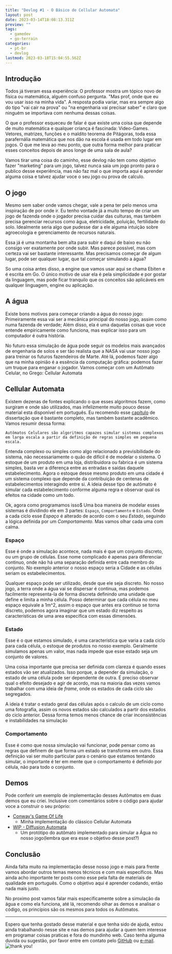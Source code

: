 ```yaml
---
title: "Devlog #1 - O Básico de Cellular Automata"
layout: post
date: 2023-03-14T18:08:13.311Z
preview: ""
tags:
  - gamedev
  - go-terrain
categories:
  - pt-br
  - devlog
lastmod: 2023-03-18T15:04:55.562Z
---
```

## Introdução

Todos já tiveram essa experiência: O professor mostra um tópico novo de física ou matemática, alguém confuso pergunta. "Mas prof, onde que eu vou usar isso na minha vida". A resposta podia variar, mas era sempre algo do tipo "vai cair na prova" ou "na engenharia vai precisar saber" e claro que ninguém se importava com nenhuma dessas coisas.

O que o professor esqueceu de falar é que existe uma coisa que depende de muito matemática e qualquer criança é fascinada: Video-Games. Vetores, matrizes, funções e o maldito teorema de Pitágoras, toda essa parafernália matemática que nos dão na escola é usada em todo lugar em jogos. O que me leva ao meu ponto, que outra forma melhor para praticar esses conceitos depois de anos longe de uma sala de aula?

Vamos tirar uma coisa do caminho, esse devlog não tem como objetivo fazer "marketing" para um jogo, talvez nunca saia um jogo pronto para o publico desse experiência, mas não faz mal o que importa aqui é aprender alguma coisa e talvez ajudar voce  o seu jogo ou prova de calculo.

## O jogo

Mesmo sem saber onde vamos chegar, vale a pena ter pelo menos uma inspiração de por onde ir. Eu tenho vontade já a muito tempo de criar um jogo de fazenda onde o jogador precisa cuidar das culturas, mas também precisa gerenciar recursos como água, eletricidade, poluição, fertilidade do solo. Idealmente seria algo que pudesse dar a ele alguma intuição sobre agroecologia e gerenciamento de recursos naturais.

Essa já é uma montanha bem alta para subir e daqui de baixo eu não consigo ver exatamente por onde subir. Mas parece possível, mas com certeza vai ser bastante interessante. Mas precisamos
começar de algum lugar, pode ser qualquer lugar, que tal começar simulando a água?

So uma coisa antes disso, a engine que vamos usar aqui se chama Ebiten e é escrita em Go. O único motivo de usar ela é pela simplicidade e por gostar da linguagem, mas pode ficar tranquilo que os conceitos são aplicáveis em qualquer  linguagem, engine ou aplicação.

## A água

Existe bons motivos para começar criando a água do nosso jogo: Primeiramente essa vai ser a mecânica principal do nosso jogo, assim como numa fazenda de verdade; Além disso, ela é uma daquelas coisas que voce entende empiricamente como funciona, mas explicar isso para um computador é outra história.

No futuro essa simulação de água pode seguir os modelos mais avançados de engenharia de solos e ser tão realista que a NASA vai usar nosso jogo para treinar os futuros fazendeiros de Marte. Até lá, podemos fazer algo que na minha opinião é a essência da computação gráfica: podemos fazer um truque para enganar o jogador. Vamos começar com um Autômato Celular, no
Grego: Cellular Automata

## Cellular Automata

Existem dezenas de fontes explicando o que esses algoritmos fazem, como surgiram e onde são utilizados, mas infelizmente muito pouco desse material esta disponível em português. Eu recomendo esse [capítulo](https://www.ppgee.ufmg.br/documentos/Defesas/802/Dissertacao_Gledson_final.pdf#page=29) de dissertação que é bastante completo, mas também bastante acadêmico. Vamos resumir dessa forma:

```text
Autômatos Celulares são algoritmos capazes simular sistemas complexos em larga escala a partir da definição de regras simples em pequena escala.
```

Entenda complexo ou simples como algo relacionado a previsibilidade do sistema, não necessariamente o quão de difícil é de modelar o sistema. O estoque de um produto em uma loja, distribuidora ou fabrica é um sistema simples, basta ver a diferença entre as entradas e saídas daquele estabelecimento. Agora o estoque desse mesmo produto em uma cidade é um sistema complexo que depende da contribuição de centenas de estabelecimentos interagindo entre si. A ideia desse tipo de autômato é simular cada estabelecimento conforme alguma regra e observar qual os efeitos na cidade como um todo.

Ok, agora como programamos isso$ Uma boa maneira de modelar esses sistemas é dividindo ele em 3 partes: `Espaço`, `Comportamento` e `Estado`. Onde a cada ciclo esse *Espaço* é alterado de acordo com o seu *Estado*, seguindo a lógica definida por um *Comportamento*. Mas vamos olhar cada uma com calma.

### Espaço

Esse é onde a simulação acontece, nada mais é que um conjunto discreto, ou um grupo de células. Esse nome complicado é apenas para diferenciar continuo, onde não há uma separação definida entre cada membro do conjunto. No exemplo anterior o nosso espaço seria a Cidade e as células seriam os estabelecimentos.

Qualquer espaço pode ser utilizado, desde que ele seja discreto. No nosso jogo, a terra onde a água vai se dispersar é continua, mas podemos facilmente representa-la de forma discreta definindo uma unidade que define e limita a minha célula. Posso determinar que cada célula no meu espaço equivale a 1m^2, assim o espaço que antes era continuo se torna discreto, podemos agora imaginar que um estado diz respeito as características de uma area especifica com essas dimensões.

### Estado

Esse é o que estamos simulado, é uma característica que varia a cada ciclo para cada célula, o estoque de produtos no nosso exemplo. Geralmente simulamos apenas um valor, mas nada impede que esse estado seja um conjunto de valores.

Uma coisa importante que precisa ser definida com clareza é quando esses estados vão ser atualizados. Isso porque, a depender da simulação, o estado de uma célula pode ser dependente de outra. É preciso observar qual o efeito desejado e agir de acordo, mas na maioria das vezes vamos trabalhar com uma ideia de *frame*, onde os estados de cada ciclo são segregados.

A ideia é tratar o estado geral das células após o calculo de um ciclo como uma fotografia, assim os novos estados são calculados a partir dos estados do ciclo anterior. Dessa forma temos menos chance de criar inconsistências e instabilidades na simulação

### Comportamento

Esse é como que nossa simulação vai funcionar, pode pensar como as regras que definem de que forma um estado se transforma em outro. Essa definição vai ser muito particular para o cenário que estamos tentando simular, o importante é ter em mente que o comportamento é definido por célula, não para todo o conjunto.

## Demos

Pode conferir um exemplo de implementação desses Autômatos em duas demos que eu criei. Inclusive com comentários sobre o código para ajudar voce a construir o seu próprio:

- [Conway's Game Of Life](https://joelschutz.github.io/devlog/demo/pt-br/2023/03/15/game-of-life.html)
  - Minha implementação do clássico Cellular Automata
- [WIP - Diffusion Automata](https://joelschutz.github.io/devlog/demo/pt-br/2023/03/17/diffusion-automata.html)
  - Um protótipo do autômato implementado para simular a Água no nosso jogo(lembra que era esse o objetivo desse post?)

## Conclusão

Ainda falta muito na implementação desse nosso jogo e mais para frente vamos abordar outros temas menos técnicos e com mais específicos. Mas ainda acho importante ter posts como esse pela falta de materiais de qualidade em português. Como o objetivo aqui é aprender codando, então nada mais justo.

No proximo post vamos falar mais especificamente sobre a simulação da água e como ela funciona, até lá, recomendo olhar as demos e analisar o código, os princípios são os mesmos para todos os Autômatos.

---

Espero que tenha gostado desse material e que tenha sido de ajuda, estou ainda trabalhando nesse site e nas demos para ajudar a quem tem interesse em programar coisas praticas e fora do mundinho web. Caso tenha alguma duvida ou sugestão, por favor entre em contato pelo [GitHub](https://github.com/joelschutz) ou [e-mail](mailto:joelsschutz@yahoo.com.br).
![thank you!](https://media.giphy.com/media/v1.Y2lkPTc5MGI3NjExNDU3M2ZhZmUxZDQ4NGM3NGY1YjJlMzFkZmNkYTA2NmFhZGExNGFiNCZjdD1n/htebeL9yH0ZI9K47Jo/giphy.gif)
